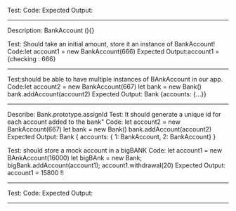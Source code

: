 
Test:
Code:
Expected Output:

---------------------

Description: BankAccount (){}

Test: Should take an initial amount, store it an instance of BankAccount!
Code:let account1 = new BankAccount(666)
Expected Output:account1 = {checking : 666}

---------------------

Test:should be able to have multiple instances of BAnkAccount in our app.
Code:let account2 = new BankAccount(667)
      let bank = new Bank()
      bank.addAccount(account2)
Expected Output: Bank {accounts: {…}}

---------------------

Describe: Bank.prototype.assignId
Test: It should generate a unique id for each account added to the bank"
Code: let account2 = new BankAccount(667)
      let bank = new Bank()
      bank.addAccount(account2)
Expected Output: Bank { accounts: { 1: BankAccount, 2: BankAccount} }


Test: should store a mock account in a bigBANK
Code:  let account1 = new BAnkAccount(16000)
let bigBAnk = new Bank;
bigBank.addAccount(account1);
account1.withdrawal(20)
Expected Output: account1 = 15800 !!

---------------------

Test:
Code:
Expected Output:

---------------------